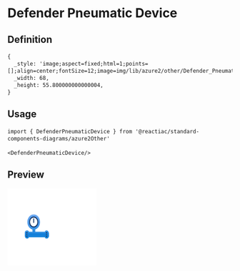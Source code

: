 # Defender Pneumatic Device

## Definition

```
{
  _style: 'image;aspect=fixed;html=1;points=[];align=center;fontSize=12;image=img/lib/azure2/other/Defender_Pneumatic_Device.svg;strokeColor=none;',
  _width: 68,
  _height: 55.800000000000004,
}
```

## Usage

```
import { DefenderPneumaticDevice } from '@reactiac/standard-components-diagrams/azure2Other'

<DefenderPneumaticDevice/>
```

## Preview

<img src="./defender-pneumatic-device.png" width="200"/>
